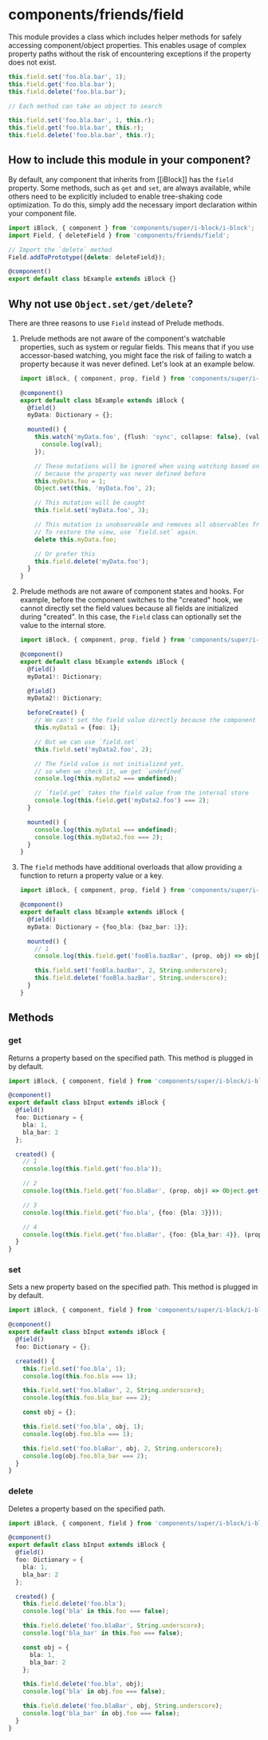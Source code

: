 # components/friends/field

This module provides a class which includes helper methods for safely accessing component/object properties. This enables usage of complex property paths without the risk of encountering exceptions if the property does not exist.

```js
this.field.set('foo.bla.bar', 1);
this.field.get('foo.bla.bar');
this.field.delete('foo.bla.bar');

// Each method can take an object to search

this.field.set('foo.bla.bar', 1, this.r);
this.field.get('foo.bla.bar', this.r);
this.field.delete('foo.bla.bar', this.r);
```

## How to include this module in your component?

By default, any component that inherits from [[iBlock]] has the `field` property.
Some methods, such as `get` and `set`, are always available, while others need to be explicitly included to enable tree-shaking code optimization. To do this, simply add the necessary import declaration within your component file.

```typescript
import iBlock, { component } from 'components/super/i-block/i-block';
import Field, { deleteField } from 'components/friends/field';

// Import the `delete` method
Field.addToPrototype({delete: deleteField});

@component()
export default class bExample extends iBlock {}
```

## Why not use `Object.set/get/delete`?

There are three reasons to use `Field` instead of Prelude methods.

1. Prelude methods are not aware of the component's watchable properties, such as system or regular fields. This means that if you use accessor-based watching, you might face the risk of failing to watch a property because it was never defined. Let's look at an example below.

   ```typescript
   import iBlock, { component, prop, field } from 'components/super/i-block/i-block';

   @component()
   export default class bExample extends iBlock {
     @field()
     myData: Dictionary = {};

     mounted() {
       this.watch('myData.foo', {flush: 'sync', collapse: false}, (val) => {
         console.log(val);
       });

       // These mutations will be ignored when using watching based on accessors due to technical restrictions,
       // because the property was never defined before
       this.myData.foo = 1;
       Object.set(this, 'myData.foo', 2);

       // This mutation will be caught
       this.field.set('myData.foo', 3);

       // This mutation is unobservable and removes all observables from the property.
       // To restore the view, use `field.set` again.
       delete this.myData.foo;

       // Or prefer this
       this.field.delete('myData.foo');
     }
   }
   ```

2. Prelude methods are not aware of component states and hooks. For example, before the component switches to the "created" hook,
   we cannot directly set the field values because all fields are initialized during "created". In this case,
   the `Field` class can optionally set the value to the internal store.

   ```typescript
   import iBlock, { component, prop, field } from 'components/super/i-block/i-block';

   @component()
   export default class bExample extends iBlock {
     @field()
     myData1!: Dictionary;

     @field()
     myData2!: Dictionary;

     beforeCreate() {
       // We can't set the field value directly because the component hasn't switched to `created` yet
       this.myData1 = {foo: 1};

       // But we can use `field.set`
       this.field.set('myData2.foo', 2);

       // The field value is not initialized yet,
       // so when we check it, we get `undefined`
       console.log(this.myData2 === undefined);

       // `field.get` takes the field value from the internal store
       console.log(this.field.get('myData2.foo') === 2);
     }

     mounted() {
       console.log(this.myData1 === undefined);
       console.log(this.myData2.foo === 2);
     }
   }
   ```

3. The `field` methods have additional overloads that allow providing a function to return a property value or a key.

   ```typescript
   import iBlock, { component, prop, field } from 'components/super/i-block/i-block';

   @component()
   export default class bExample extends iBlock {
     @field()
     myData: Dictionary = {foo_bla: {baz_bar: 1}};

     mounted() {
       // 1
       console.log(this.field.get('fooBla.bazBar', (prop, obj) => obj[prop.underscore()]));

       this.field.set('fooBla.bazBar', 2, String.underscore);
       this.field.delete('fooBla.bazBar', String.underscore);
     }
   }
   ```

## Methods

### get

Returns a property based on the specified path.
This method is plugged in by default.

```typescript
import iBlock, { component, field } from 'components/super/i-block/i-block';

@component()
export default class bInput extends iBlock {
  @field()
  foo: Dictionary = {
    bla: 1,
    bla_bar: 2
  };

  created() {
    // 1
    console.log(this.field.get('foo.bla'));

    // 2
    console.log(this.field.get('foo.blaBar', (prop, obj) => Object.get(obj, prop.underscore())));

    // 3
    console.log(this.field.get('foo.bla', {foo: {bla: 3}}));

    // 4
    console.log(this.field.get('foo.blaBar', {foo: {bla_bar: 4}}, (prop, obj) => Object.get(obj, prop.underscore())));
  }
}
```

### set

Sets a new property based on the specified path.
This method is plugged in by default.

```typescript
import iBlock, { component, field } from 'components/super/i-block/i-block';

@component()
export default class bInput extends iBlock {
  @field()
  foo: Dictionary = {};

  created() {
    this.field.set('foo.bla', 1);
    console.log(this.foo.bla === 1);

    this.field.set('foo.blaBar', 2, String.underscore);
    console.log(this.foo.bla_bar === 2);

    const obj = {};

    this.field.set('foo.bla', obj, 1);
    console.log(obj.foo.bla === 1);

    this.field.set('foo.blaBar', obj, 2, String.underscore);
    console.log(obj.foo.bla_bar === 2);
  }
}
```

### delete

Deletes a property based on the specified path.

```typescript
import iBlock, { component, field } from 'components/super/i-block/i-block';

@component()
export default class bInput extends iBlock {
  @field()
  foo: Dictionary = {
    bla: 1,
    bla_bar: 2
  };

  created() {
    this.field.delete('foo.bla');
    console.log('bla' in this.foo === false);

    this.field.delete('foo.blaBar', String.underscore);
    console.log('bla_bar' in this.foo === false);

    const obj = {
      bla: 1,
      bla_bar: 2
    };

    this.field.delete('foo.bla', obj);
    console.log('bla' in obj.foo === false);

    this.field.delete('foo.blaBar', obj, String.underscore);
    console.log('bla_bar' in obj.foo === false);
  }
}
```
